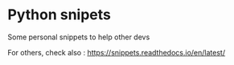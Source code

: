 # Python snipets
Some personal snippets to help other devs

For others, check also : https://snippets.readthedocs.io/en/latest/
